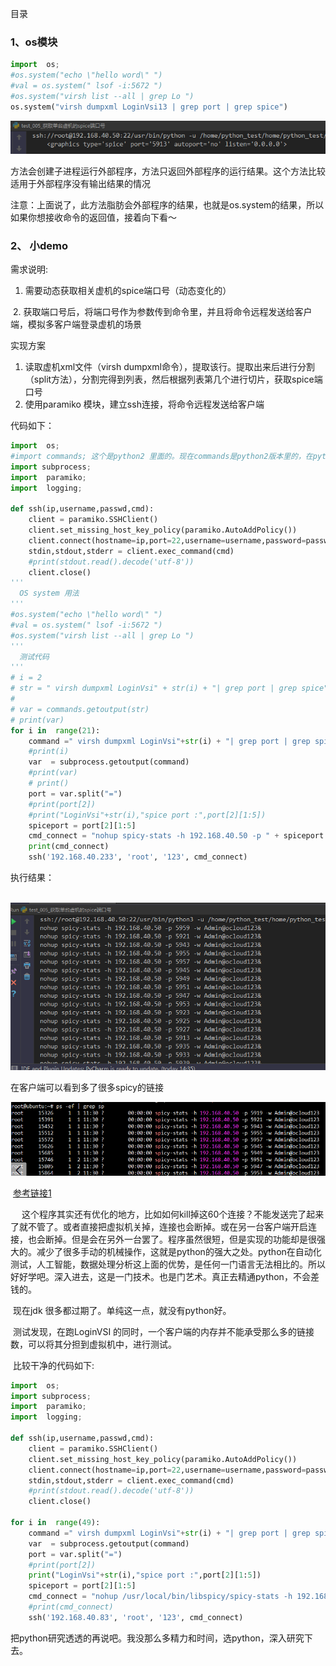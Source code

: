 目录

###       1、os模块

```python
import  os;
#os.system("echo \"hello word\" ")
#val = os.system(" lsof -i:5672 ")
#os.system("virsh list --all | grep Lo ")
os.system("virsh dumpxml LoginVsi13 | grep port | grep spice")

```

 ![1566821298511](1566821298511.png)

方法会创建子进程运行外部程序，方法只返回外部程序的运行结果。这个方法比较适用于外部程序没有输出结果的情况

 注意：上面说了，此方法脂肪会外部程序的结果，也就是os.system的结果，所以如果你想接收命令的返回值，接着向下看～

### 2、  小demo

需求说明:

1. 需要动态获取相关虚机的spice端口号（动态变化的）

​    2.  获取端口号后，将端口号作为参数传到命令里，并且将命令远程发送给客户端，模拟多客户端登录虚机的场景

   实现方案

1. 读取虚机xml文件（virsh dumpxml命令），提取该行。提取出来后进行分割（split方法），分割完得到列表，然后根据列表第几个进行切片，获取spice端口号
2.   使用paramiko 模块，建立ssh连接，将命令远程发送给客户端

   代码如下：

```python
import  os;
#import commands; 这个是python2 里面的。现在commands是python2版本里的，在python3.0以上已经没有commands模块了，使用subprocess代替commands
import subprocess;
import  paramiko;
import  logging;

def ssh(ip,username,passwd,cmd):
    client = paramiko.SSHClient()
    client.set_missing_host_key_policy(paramiko.AutoAddPolicy())
    client.connect(hostname=ip,port=22,username=username,password=passwd)
    stdin,stdout,stderr = client.exec_command(cmd)
    #print(stdout.read().decode('utf-8'))
    client.close()
'''
  OS system 用法
'''
#os.system("echo \"hello word\" ")
#val = os.system(" lsof -i:5672 ")
#os.system("virsh list --all | grep Lo ")
'''
  测试代码
'''
# i = 2
# str = " virsh dumpxml LoginVsi" + str(i) + "| grep port | grep spice"
#
# var = commands.getoutput(str)
# print(var)
for i in  range(21):
    command =" virsh dumpxml LoginVsi"+str(i) + "| grep port | grep spice"
    #print(i)
    var  = subprocess.getoutput(command)
    #print(var)
    # print()
    port = var.split("=")
    #print(port[2])
    #print("LoginVsi"+str(i),"spice port :",port[2][1:5])
    spiceport = port[2][1:5]
    cmd_connect = "nohup spicy-stats -h 192.168.40.50 -p " + spiceport + ' -w Admin@ocloud123&'
    print(cmd_connect)
    ssh('192.168.40.233', 'root', '123', cmd_connect)
```

执行结果：

​      ![1566916390056](1566916390056.png)

  在客户端可以看到多了很多spicy的链接

![1566916973620](1566916973620.png)

​     [参考链接1](https://www.cnblogs.com/hujq1029/p/7096247.html)

　 这个程序其实还有优化的地方，比如如何kill掉这60个连接？不能发送完了起来了就不管了。或者直接把虚拟机关掉，连接也会断掉。或在另一台客户端开启连接，也会断掉。但是会在另外一台罢了。程序虽然很短，但是实现的功能却是很强大的。减少了很多手动的机械操作，这就是python的强大之处。python在自动化测试，人工智能，数据处理分析这上面的优势，是任何一门语言无法相比的。所以好好学吧。深入进去，这是一门技术。也是门艺术。真正去精通python，不会差钱的。

​        现在jdk 很多都过期了。单纯这一点，就没有python好。

​        测试发现，在跑LoginVSI 的同时，一个客户端的内存并不能承受那么多的链接数，可以将其分担到虚拟机中，进行测试。

​    比较干净的代码如下:

```python
import  os;
import subprocess;
import  paramiko;
import  logging;

def ssh(ip,username,passwd,cmd):
    client = paramiko.SSHClient()
    client.set_missing_host_key_policy(paramiko.AutoAddPolicy())
    client.connect(hostname=ip,port=22,username=username,password=passwd)
    stdin,stdout,stderr = client.exec_command(cmd)
    #print(stdout.read().decode('utf-8'))
    client.close()

for i in  range(49):
    command =" virsh dumpxml LoginVsi"+str(i) + "| grep port | grep spice"
    var  = subprocess.getoutput(command)
    port = var.split("=")
    #print(port[2])
    print("LoginVsi"+str(i),"spice port :",port[2][1:5])
    spiceport = port[2][1:5]
    cmd_connect = "nohup /usr/local/bin/libspicy/spicy-stats -h 192.168.40.50 -p " + spiceport + ' -w Admin@ocloud123&'
    #print(cmd_connect)
    ssh('192.168.40.83', 'root', '123', cmd_connect)
```

​       把python研究透透的再说吧。我没那么多精力和时间，选python，深入研究下去。

​       

​    

  









